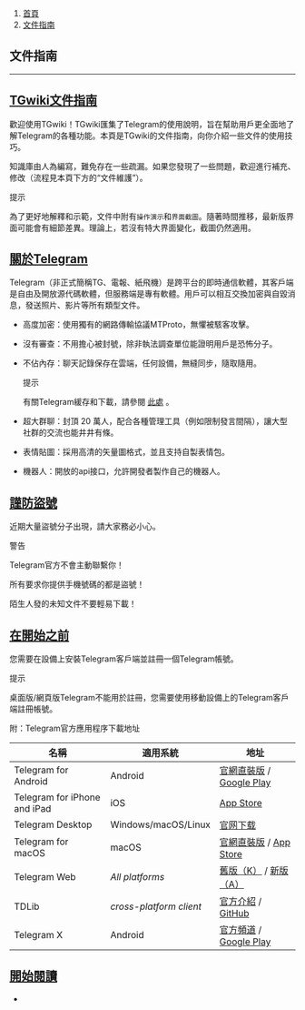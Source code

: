 1.  [首頁](https://tgnav.github.io/tgwiki/)
2.  [文件指南](https://tgnav.github.io/tgwiki/guide.html)

## 文件指南

* * *

## [TGwiki文件指南](#tgwiki文件指南)

歡迎使用TGwiki！TGwiki匯集了Telegram的使用說明，旨在幫助用戶更全面地了解Telegram的各種功能。本頁是TGwiki的文件指南，向你介紹一些文件的使用技巧。

知識庫由人為編寫，難免存在一些疏漏。如果您發現了一些問題，歡迎進行補充、修改（流程見本頁下方的“文件維護”）。

提示

為了更好地解釋和示範，文件中附有`操作演示`和`界面截圖`。隨著時間推移，最新版界面可能會有細節差異。理論上，若沒有特大界面變化，截圖仍然適用。

## [關於Telegram](#關於telegram)

Telegram（非正式簡稱TG、電報、紙飛機）是跨平台的即時通信軟體，其客戶端是自由及開放源代碼軟體，但服務端是專有軟體。用戶可以相互交換加密與自毀消息，發送照片、影片等所有類型文件。

+   高度加密：使用獨有的網路傳輸協議MTProto，無懼被駭客攻擊。
    
+   沒有審查：不用擔心被封號，除非執法調查單位能證明用戶是恐怖分子。
    
+   不佔內存：聊天記錄保存在雲端，任何設備，無縫同步，隨取隨用。
    
    提示
    
    有關Telegram緩存和下載，請參閱 [此處](https://tgnav.github.io/tgwiki/download) 。
    
+   超大群聊：封頂 20 萬人，配合各種管理工具（例如限制發言間隔），讓大型社群的交流也能井井有條。
    
+   表情貼圖：採用高清的矢量圖格式，並且支持自製表情包。
    
+   機器人：開放的api接口，允許開發者製作自己的機器人。
    

## [謹防盜號](#謹防盜號)

近期大量盜號分子出現，請大家務必小心。

警告

Telegram官方不會主動聯繫你！

所有要求你提供手機號碼的都是盜號！

陌生人發的未知文件不要輕易下載！

## [在開始之前](#在開始之前)

您需要在設備上安裝Telegram客戶端並註冊一個Telegram帳號。

提示

桌面版/網頁版Telegram不能用於註冊，您需要使用移動設備上的Telegram客戶端註冊帳號。

附：Telegram官方應用程序下載地址

| 名稱 | 適用系統 | 地址 |
| --- | --- | --- |
| Telegram for Android | Android | [官網直裝版](https://telegram.org/dl/android/apk) / [Google Play](https://play.google.com/store/apps/details?id=org.telegram.messenger) |
| Telegram for iPhone and iPad | iOS | [App Store](https://apps.apple.com/us/app/telegram-messenger/id686449807) |
| Telegram Desktop | Windows/macOS/Linux | [官网下载](https://desktop.telegram.org/) |
| Telegram for macOS | macOS | [官網直裝版](https://telegram.org/dl/macos) / [App Store](https://apps.apple.com/us/app/telegram/id747648890) |
| Telegram Web | *All platforms* | [舊版（K）](https://telegram.org/dl/webk) / [新版（A）](https://telegram.org/dl/weba) |
| TDLib | *cross-platform client* | [官方介紹](https://telegram.org/blog/tdlib) / [GitHub](https://github.com/tdlib/td) |
| Telegram X | Android | [官方頻道](https://t.me/tgx_log) / [Google Play](https://play.google.com/store/apps/details?id=org.thunderdog.challegram) |

## [開始閱讀](#開始閱讀)

+